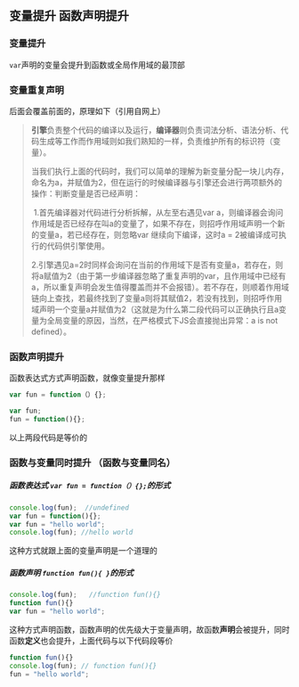 ## 变量提升 函数声明提升



### 变量提升

`var`声明的变量会提升到函数或全局作用域的最顶部

### 变量重复声明

后面会覆盖前面的，原理如下（引用自网上）

> **引擎**负责整个代码的编译以及运行，**编译器**则负责词法分析、语法分析、代码生成等工作而作用域则如我们熟知的一样，负责维护所有的标识符（变量）。
>
> ​        当我们执行上面的代码时，我们可以简单的理解为新变量分配一块儿内存，命名为a，并赋值为2，但在运行的时候编译器与引擎还会进行两项额外的操作：判断变量是否已经声明：
>
> ​        1.首先编译器对代码进行分析拆解，从左至右遇见var a，则编译器会询问作用域是否已经存在叫a的变量了，如果不存在，则招呼作用域声明一个新的变量a，若已经存在，则忽略var 继续向下编译，这时a = 2被编译成可执行的代码供引擎使用。
>
> ​        2.引擎遇见a=2时同样会询问在当前的作用域下是否有变量a，若存在，则将a赋值为2（由于第一步编译器忽略了重复声明的var，且作用域中已经有a，所以重复声明会发生值得覆盖而并不会报错）。若不存在，则顺着作用域链向上查找，若最终找到了变量a则将其赋值2，若没有找到，则招呼作用域声明一个变量a并赋值为2（这就是为什么第二段代码可以正确执行且a变量为全局变量的原因，当然，在严格模式下JS会直接抛出异常：a is not defined）。

### 函数声明提升

函数表达式方式声明函数，就像变量提升那样

```javascript
var fun = function（）{};
```

```javascript
var fun;
fun = function(){};
```

以上两段代码是等价的



### 函数与变量同时提升 （函数与变量同名）

##### 函数表达式 `var fun = function（）{};`的形式

```javascript
console.log(fun);  //undefined
var fun = function(){};
var fun = "hello world";
console.log(fun); //hello world
```

这种方式就跟上面的变量声明是一个道理的

##### 函数声明 `function fun(){ }`的形式

```javascript
console.log(fun);   //function fun(){}
function fun(){}
var fun = "hello world";
```

这种方式声明函数，函数声明的优先级大于变量声明，故函数**声明**会被提升，同时函数**定义**也会提升，上面代码与以下代码段等价

```javascript
function fun(){}
console.log(fun); // function fun(){}
fun = "hello world";
```




